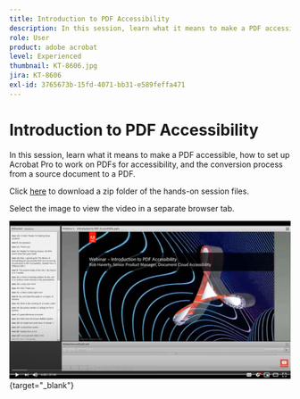 ```yaml
---
title: Introduction to PDF Accessibility
description: In this session, learn what it means to make a PDF accessible, how to set up Acrobat Pro to work on PDFs for accessibility, and the conversion process from a source document to a PDF
role: User
product: adobe acrobat
level: Experienced
thumbnail: KT-8606.jpg
jira: KT-8606
exl-id: 3765673b-15fd-4071-bb31-e589feffa471
---
```

# Introduction to PDF Accessibility

In this session, learn what it means to make a PDF accessible, how to set up Acrobat Pro to work on PDFs for accessibility, and the conversion process from a source document to a PDF.

Click [here](../assets/accessibilitysession1.zip) to download a zip folder of the hands-on session files.

Select the image to view the video in a separate browser tab.

[![Session 1 Video](../assets/Accessibilitysession1_YT.png)](https://www.youtube.com/embed/DaadHIWHgzU){target="_blank"}

